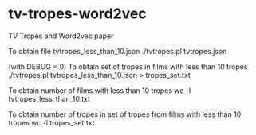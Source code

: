 # tv-tropes-word2vec
TV Tropes and Word2vec paper

To obtain file tvtropes_less_than_10.json
./tvtropes.pl tvtropes.json

(with DEBUG = 0) To obtain set of tropes in films with less than 10 tropes
./tvtropes.pl tvtropes_less_than_10.json > tropes_set.txt

To obtain number of films with less than 10 tropes
wc -l tvtropes_less_than_10.txt

To obtain number of tropes in set of tropes from films with less than 10 tropes
wc -l tropes_set.txt
